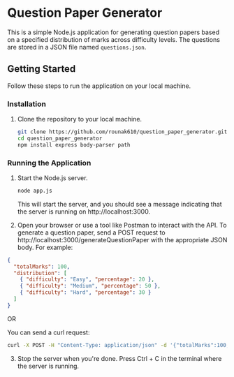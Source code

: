 # Question Paper Generator

This is a simple Node.js application for generating question papers based on a specified distribution of marks across difficulty levels.
The questions are stored in a JSON file named `questions.json`.

## Getting Started

Follow these steps to run the application on your local machine.

### Installation

1. Clone the repository to your local machine.

   ```bash
   git clone https://github.com/rounak610/question_paper_generator.git
   cd question_paper_generator
   npm install express body-parser path
   ```

### Running the Application

1. Start the Node.js server.

   ```bash
   node app.js
   ```

   This will start the server, and you should see a message indicating that the server is running on http://localhost:3000.

2. Open your browser or use a tool like Postman to interact with the API. To generate a question paper, send a POST request to http://localhost:3000/generateQuestionPaper with the appropriate JSON body. For example:

```json
{
  "totalMarks": 100,
  "distribution": [
    { "difficulty": "Easy", "percentage": 20 },
    { "difficulty": "Medium", "percentage": 50 },
    { "difficulty": "Hard", "percentage": 30 }
  ]
}
```

OR

You can send a curl request:

```bash
curl -X POST -H "Content-Type: application/json" -d '{"totalMarks":100,"distribution":[{"difficulty":"Easy","percentage":20},{"difficulty":"Medium","percentage":50},{"difficulty":"Hard","percentage":30}]}' http://localhost:3000/generateQuestionPaper
```

3. Stop the server when you're done. Press Ctrl + C in the terminal where the server is running.
